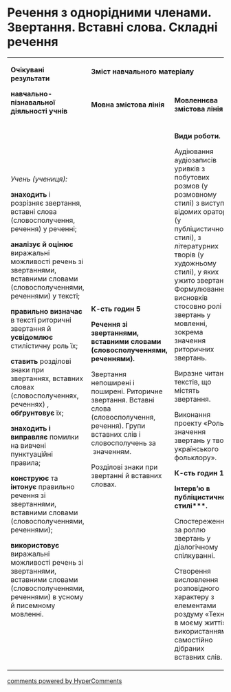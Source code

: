 <div id="hypercomments_widget" class="js-hypercomments-widget invisible"></div>

# Речення з однорідними членами. Звертання. Вставні слова. Складні речення

<table>
<tbody>
<tr>
<td rowspan="2">
<p><strong>Очікувані результати</strong></p>
<p><strong>навчально-пізнавальної діяльності учнів </strong></p>
</td>
<td colspan="2">
<p><strong>Зміст навчального матеріалу</strong></p>
</td>
<td rowspan="2">
<p><strong>Соціокультурна змістова лінія (наскрізні змістові лінії)</strong></p>
</td>
<td rowspan="2">
<p><strong>Діяльнісна змістова лінія (компетентності)</strong></p>
</td>
</tr>
<tr>
<td>
<p><strong>Мовна змістова лінія </strong></p>
</td>
<td>
<p><strong>Мовленнєва змістова лінія </strong></p>
</td>
</tr>
<tr>
<td>
<p><em><span>Учень (учениця):</span></em></p>
<p><strong>знаходить</strong><span> і розрізняє звертання, вставні слова (словосполучення, речення) у реченні; </span></p>
<p><strong>аналізує й</strong> <strong>оцінює </strong><span>виражальні можливості речень зі звертаннями, вставними словами (словосполученнями, реченнями) у тексті;</span></p>
<p><strong>правильно визначає </strong><span>в тексті риторичні звертання й </span><strong>усвідомлює</strong><span> стилістичну роль їх;</span></p>
<p><strong>ставить</strong><span> розділові знаки при звертаннях, вставних словах (словосполученнях, реченнях) , </span><strong>обґрунтовує</strong><span> їх;</span></p>
<p><strong>знаходить і виправляє</strong><span> помилки на вивчені пунктуаційні правила;</span></p>
<p><strong>конструює </strong><span>та </span><strong>інтонує </strong><span>правильно речення зі звертаннями, вставними словами (словосполученнями, реченнями);</span></p>
<p><strong>використовує </strong><span>виражальні можливості речень зі звертаннями, вставними словами (словосполученнями, реченнями) в усному й писемному мовленні.</span></p>
</td>
<td>
<p><strong>К-сть годин 5</strong></p>
<p><strong>Речення зі звертаннями, вставними словами (словосполученнями, реченнями).</strong></p>
<p><span>Звертання непоширені і поширені. Риторичне звертання. Вставні слова (словосполучення, речення). Групи вставних слів і словосполучень за &nbsp;значенням.</span></p>
<p><span>Розділові знаки при звертанні й вставних словах.</span></p>
</td>
<td>
<p><strong>Види роботи. </strong></p>
<p><span>Аудіювання аудіозаписів уривків з побутових розмов (у розмовному стилі) з виступів відомих ораторів (у публіцистичному стилі), з літературних творів (у художньому стилі), у яких ужито звертання. Формулювання висновків стосовно ролі звертань у мовленні, зокрема значення риторичних звертань.</span></p>
<p><span>Виразне читання текстів, що містять звертання.</span></p>
<p><span>Виконання проекту &laquo;Роль і значення звертань у творах українського фольклору&raquo;.</span></p>
<p><strong>К-сть годин 1</strong></p>
<p><strong>Інтерв&rsquo;ю в публіцистичному стилі***.</strong></p>
<p><span>Спостереження за роллю звертань у діалогічному спілкуванні.</span></p>
<p><span>Створення висловлення розповідного характеру з елементами роздуму &laquo;Техніка в моєму житті&raquo; з використанням самостійно дібраних вставних слів.</span></p>
</td>
<td>
<p><span>Громадянська відповідальність </span></p>
<br />
<p><span>Екологічна безпека і сталий розвиток </span></p>
<br />
<p><span>Здоров&rsquo;я і безпека</span></p>
</td>
<td>
<p><strong>СДМ</strong></p>
<p><strong>СГК</strong></p>
<p><strong>ЗКК</strong></p>
<p><strong>УВВЖ</strong></p>
<p><strong>КПНТ</strong></p>
<p><strong>ЗЗК</strong></p>
<p><strong>ІКК</strong></p>
</td>
</tr>
</tbody>
</table>

<div class="js-hypercomments-container">
<a href="http://hypercomments.com" class="hc-link" title="comments widget">comments powered by HyperComments</a>
</div>